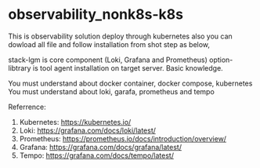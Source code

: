 # observability_nonk8s-k8s
This is observability solution deploy through kubernetes also you can dowload all file and follow installation from shot step as below,

stack-lgm is core component (Loki, Grafana and Prometheus) option-libtrary is tool agent installation on target server. Basic knowledge.

You must understand about docker container, docker compose, kubernetes You must understand about loki, garafa, prometheus and tempo 

Referrence:
1. Kubernetes: https://kubernetes.io/
2. Loki: https://grafana.com/docs/loki/latest/
3. Prometheus: https://prometheus.io/docs/introduction/overview/
4. Grafana: https://grafana.com/docs/grafana/latest/
5. Tempo: https://grafana.com/docs/tempo/latest/
